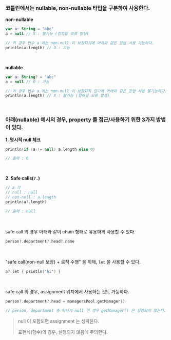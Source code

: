 ### 코틀린에서는 nullable, non-nullable 타입을 구분하여 사용한다.

**non-nullable**

```kotlin
var a: String = "abc"
a = null // X : 불가능 (컴파일 오류 발생)

// 이 경우 변수 a 에는 non-null 이 보장되기에 아래와 같은 문법 사용 가능하다.
println(a.length) // O : 가능
```

<br>

**nullable**

```kotlin
var a: String? = "abc"
a = null // O : 가능

// 이 경우 변수 a 에는 non-null 이 보장되지 않기에 아래와 같은 문법 사용 불가능하다.
println(a.length) // X : 불가능 (컴파일 오류 발생)
```

<br>

### 아래(nullable) 예시의 경우, property 를 접근/사용하기 위한 3가지 방법이 있다.

**1. 명시적 null 체크**

```kotlin
println(if (a != null) a.length else 0) 

// 출력 : 0
```

<br>

**2. Safe calls(`?.`)**

```kotlin
// a 가 
// null : null
// non-null : a.length
println(a?.length)

// 출력 : null
```

<br>

safe call 의 경우 아래와 같이 chain 형태로 유용하게 사용할 수 있다.

```kotlin
person?.department?.head?.name
```

<br>

"safe call(non-null 보장) + 로직 수행" 을 위해, `let` 을 사용할 수 있다.

```kotlin
a?.let { println("hi") }
```

<br>

safe call 의 경우, assignment 위치에서 사용하는 것도 가능하다.

```kotlin
person?.department?.head = managersPool.getManager() 

// person, department 중 하나가 null 인 경우 getManager() 은 실행되지 않는다.
```

> null 이 포함되면 assignment 는 생략된다.
> 
> 표현식(함수)의 경우, 실행되지 않음에 주의한다.